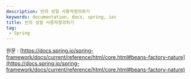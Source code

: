 ```yaml
---
description: 빈의 성질 사용자정의하기
keywords: documentation, docs, spring, ioc
title: 빈의 성질 사용자정의하기
tag:
 - Spring
---
```


원문 : [https://docs.spring.io/spring-framework/docs/current/reference/html/core.html#beans-factory-nature](https://docs.spring.io/spring-framework/docs/current/reference/html/core.html#beans-factory-nature)